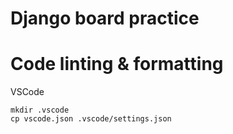 # Django board practice

# Code linting & formatting

VSCode

```
mkdir .vscode
cp vscode.json .vscode/settings.json
```
